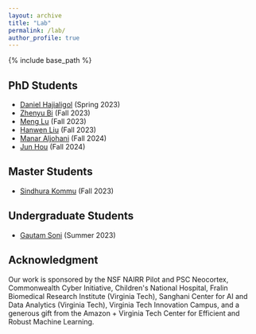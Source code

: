 ```yaml
---
layout: archive
title: "Lab"
permalink: /lab/
author_profile: true
---
```


{% include base_path %}


## PhD Students

- [Daniel Hajialigol](https://www.linkedin.com/in/danielhajialigol/) (Spring 2023)
- [Zhenyu Bi](https://www.linkedin.com/in/zhenyu-bi-817814178/) (Fall 2023)
- [Meng Lu](https://www.linkedin.com/in/lu-luca-499092166/) (Fall 2023)
- [Hanwen Liu](https://www.linkedin.com/in/hanwen-liu-a244b71a9/) (Fall 2023)
- [Manar Aljohani]() (Fall 2024)
- [Jun Hou]() (Fall 2024)


## Master Students

- [Sindhura Kommu](https://sindhura-cs.github.io/) (Fall 2023)


## Undergraduate Students

- [Gautam Soni](https://www.linkedin.com/in/gsoni16/) (Summer 2023)


## Acknowledgment

Our work is sponsored by the NSF NAIRR Pilot and PSC Neocortex, Commonwealth Cyber Initiative, Children's National Hospital, Fralin Biomedical Research Institute (Virginia Tech), Sanghani Center for AI and Data Analytics (Virginia Tech), Virginia Tech Innovation Campus, and a generous gift from the Amazon + Virginia Tech Center for Efficient and Robust Machine Learning.
<!---
Any opinions, findings, and conclusions or recommendations expressed herein are those of the authors and should not be interpreted as necessarily representing the views, either expressed or implied, of the U.S. Government. 
The U.S. Government is authorized to reproduce and distribute reprints for government purposes not withstanding any copyright annotation hereon.
--->
